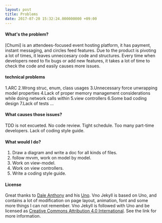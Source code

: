 ```yaml
---
layout: post
title: Problems
date: 2017-07-20 15:32:24.000000000 +09:00
---
```


#### What's the problem?

[Chumi] is an attendees-focused event hosting platform, it has payment, instant messaging, and circles feed features. Due to the product is pivoting a lot of times, it leaves unneccesary code and structures. Every time when developers need to fix bugs or add new features, it takes a lot of time to check the code and easily causes more issues.

#### technical problems

1.ARC
2.Wrong struc, enum, class usages
3.Unnecessary force unwrapping model properties
4.Lack of proper memory management considerations while doing network calls within 5.view controllers
6.Some bad coding design
7.Lack of tests
...

#### What causes those issues?

TDD is not excueted. No code review. Tight schedule. Too many part-time developers. Lack of coding style guide.  

#### What would I do?

1. Draw a diagram and write a doc for all kinds of files. 
2. follow mvvm, work on model by model. 
3. Work on view-model.
4. Work on view controllers.
5. Write a coding style guide.

#### License

Great thanks to [Dale Anthony](https://github.com/daleanthony) and his [Uno](https://github.com/daleanthony/uno). Vno Jekyll is based on Uno, and contains a lot of modification on page layout, animation, font and some more things I can not remember. Vno Jekyll is followed with Uno and be licensed as [Creative Commons Attribution 4.0 International](http://creativecommons.org/licenses/by/4.0/). See the link for more information.
